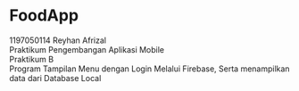 # FoodApp

1197050114 Reyhan Afrizal <br>
Praktikum Pengembangan Aplikasi Mobile <br>
Praktikum B <br>
Program Tampilan Menu dengan Login Melalui Firebase, Serta menampilkan data dari Database Local <br>


